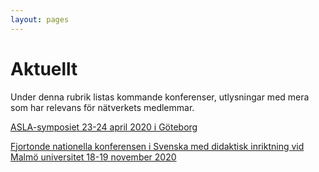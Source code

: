 ```yaml
---
layout: pages
---
```


# Aktuellt

Under denna rubrik listas kommande konferenser, utlysningar med mera som har relevans för nätverkets medlemmar.

[ASLA-symposiet 23-24 april 2020 i Göteborg](https://asla2020.wordpress.com/)

[Fjortonde nationella konferensen i Svenska med didaktisk inriktning vid Malmö universitet 18-19 november 2020](https://www.delegia.com/app/netattm/attendee/page/96154)
